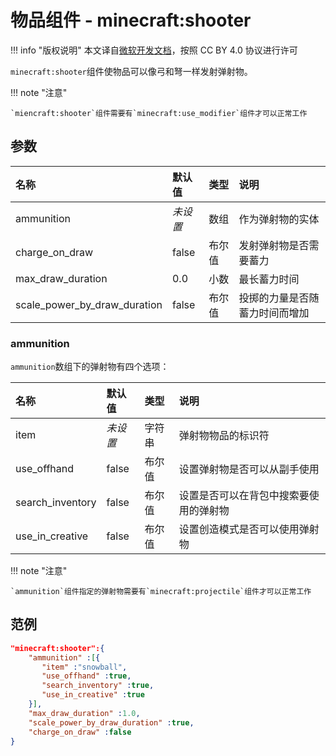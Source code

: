 # 物品组件 - minecraft:shooter
!!! info "版权说明"
    本文译自[微软开发文档](https://learn.microsoft.com/en-us/minecraft/creator/)，按照 CC BY 4.0 协议进行许可
    
`minecraft:shooter`组件使物品可以像弓和弩一样发射弹射物。

!!! note "注意"

    `miencraft:shooter`组件需要有`minecraft:use_modifier`组件才可以正常工作

## 参数

| 名称 | 默认值 | 类型 | 说明  |
|:----------|:----------|:----------|:----------|
| ammunition |*未设置* | 数组 | 作为弹射物的实体 |
| charge_on_draw | false | 布尔值 | 发射弹射物是否需要蓄力 |
| max_draw_duration | 0.0 | 小数 | 最长蓄力时间 |
| scale_power_by_draw_duration | false | 布尔值 | 投掷的力量是否随蓄力时间而增加|


### ammunition
`ammunition`数组下的弹射物有四个选项：

| 名称 | 默认值 | 类型 | 说明  |
|:----------|:----------|:----------|:----------|
| item |*未设置* | 字符串 | 弹射物物品的标识符 | 
| use_offhand |false | 布尔值 | 设置弹射物是否可以从副手使用 |
| search_inventory | false | 布尔值 | 设置是否可以在背包中搜索要使用的弹射物 |
| use_in_creative | false | 布尔值 | 设置创造模式是否可以使用弹射物 |


!!! note "注意"

    `ammunition`组件指定的弹射物需要有`minecraft:projectile`组件才可以正常工作

## 范例
```json
"minecraft:shooter":{
    "ammunition" :[{
       "item" :"snowball",
       "use_offhand" :true,
       "search_inventory" :true,
       "use_in_creative" :true
    }],
    "max_draw_duration" :1.0,
    "scale_power_by_draw_duration" :true,
    "charge_on_draw" :false
}
```

